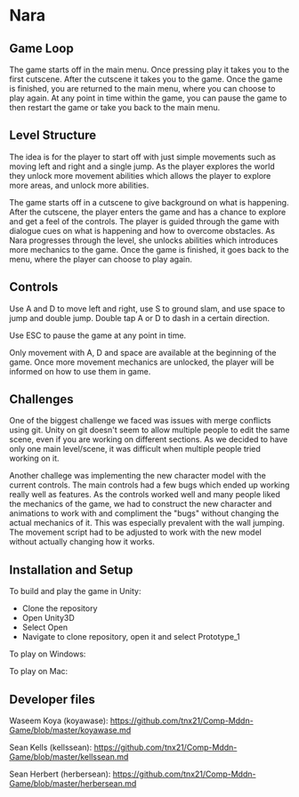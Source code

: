 # Nara

## Game Loop

The game starts off in the main menu. Once pressing play it takes you to the first cutscene. After the cutscene it takes you to the game. Once the game is finished, you are returned to the main menu, where you can choose to play again. At any point in time within the game, you can pause the game to then restart the game or take you back to the main menu. 

## Level Structure

The idea is for the player to start off with just simple movements such as moving left and right and a single jump.
As the player explores the world they unlock more movement abilities which allows the player to explore more areas,
and unlock more abilities.

The game starts off in a cutscene to give background on what is happening. After the cutscene, the player enters the game and has a chance to explore and get a feel of the controls. The player is guided through the game with dialogue cues on what is happening and how to overcome obstacles. As Nara progresses through the level, she unlocks abilities which introduces more mechanics to the game. Once the game is finished, it goes back to the menu, where the player can choose to play again. 

## Controls

Use A and D to move left and right, use S to ground slam, and use space to jump and double jump. Double tap A or D to dash in a certain direction. 

Use ESC to pause the game at any point in time. 

Only movement with A, D and space are available at the beginning of the game. Once more movement mechanics are unlocked, the player will be informed on how to use them in game. 

## Challenges

One of the biggest challenge we faced was issues with merge conflicts using git. Unity on git doesn't seem to allow multiple people to edit the same scene, even if you are working on different sections. As we decided to have only one main level/scene, it was difficult when multiple people tried working on it. 

Another challege was implementing the new character model with the current controls. The main controls had a few bugs which ended up working really well as features. As the controls worked well and many people liked the mechanics of the game, we had to construct the new character and animations to work with and compliment the "bugs" without changing the actual mechanics of it. This was especially prevalent with the wall jumping. The movement script had to be adjusted to work with the new model without actually changing how it works. 

## Installation and Setup

To build and play the game in Unity:
* Clone the repository 
* Open Unity3D
* Select Open
* Navigate to clone repository, open it and select Prototype_1

To play on Windows:

To play on Mac:

## Developer files

Waseem Koya (koyawase): https://github.com/tnx21/Comp-Mddn-Game/blob/master/koyawase.md

Sean Kells (kellssean): https://github.com/tnx21/Comp-Mddn-Game/blob/master/kellssean.md

Sean Herbert (herbersean): https://github.com/tnx21/Comp-Mddn-Game/blob/master/herbersean.md
